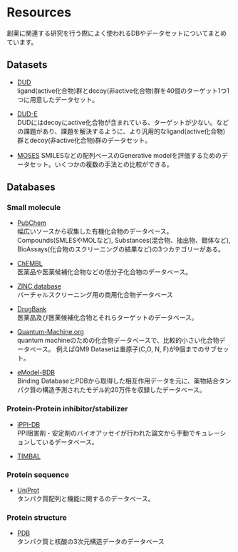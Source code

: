# Resources

創薬に関連する研究を行う際によく使われるDBやデータセットについてまとめています。

## Datasets 

* [DUD](http://dud.docking.org/)  
ligand(active化合物)群とdecoy(非active化合物)群を40個のターゲット1つ1つに用意したデータセット。

* [DUD-E](http://dude.docking.org/)  
DUDにはdecoyにactive化合物が含まれている、ターゲットが少ない。などの課題があり、課題を解決するように、より汎用的なligand(active化合物)群とdecoy(非active化合物)群のデータセット。

* [MOSES](https://github.com/molecularsets/moses)
SMILESなどの配列ベースのGenerative modelを評価するためのデータセット。いくつかの複数の手法との比較ができる。

## Databases

### Small molecule

* [PubChem](https://pubchem.ncbi.nlm.nih.gov/)  
幅広いソースから収集した有機化合物のデータベース。Compounds(SMLESやMOLなど), Substances(混合物、抽出物、錯体など), BioAssays(化合物のスクリーニングの結果など)の3つカテゴリーがある。

* [ChEMBL](https://www.ebi.ac.uk/chembl/)  
医薬品や医薬候補化合物などの低分子化合物のデータベース。

* [ZINC database](https://zinc20.docking.org/)  
バーチャルスクリーニング用の商用化合物データベース

* [DrugBank](https://go.drugbank.com/)  
医薬品及び医薬候補化合物とそれらターゲットのデータベース。

* [Quantum-Machine.org](http://www.quantum-machine.org/)  
quantum machineのための化合物データベースで、比較的小さい化合物データベース。 例えばQM9 Datasetは重原子(C,O, N, F)が9個までのサブセット。

* [eModel-BDB](http://brylinski.org/emodel-bdb-0)  
Binding DatabaseとPDBから取得した相互作用データを元に、薬物結合タンパク質の構造予測されたモデル約20万件を収録したデータベース。

### Protein-Protein inhibitor/stabilizer

* [iPPI-DB](https://ippidb.pasteur.fr/)  
PPI阻害剤・安定剤のバイオアッセイが行われた論文から手動でキュレーションしているデータベース。

* [TIMBAL](http://mordred.bioc.cam.ac.uk/timbal/)

### Protein sequence

* [UniProt](https://www.uniprot.org/)  
タンパク質配列と機能に関するのデータベース。

### Protein structure

* [PDB](https://www.rcsb.org/)  
タンパク質と核酸の3次元構造データのデータベース